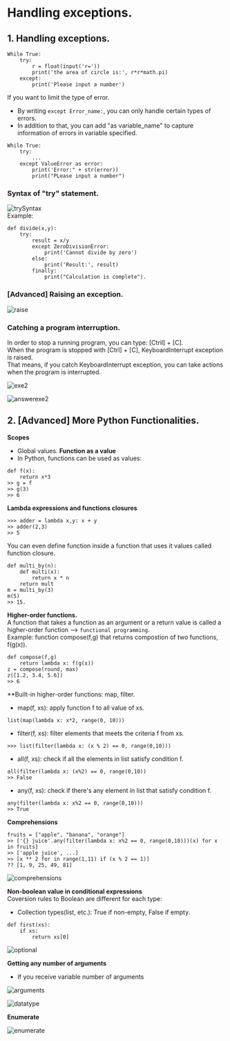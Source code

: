 # Handling exceptions.  
## 1. Handling exceptions.  
```
While True:  
    try:
        r = float(input('r='))
        print('the area of circle is:', r*r*math.pi)
    except:
        print('Please input a number')  
```  
If you want to limit the type of error.  
- By writing `except Error_name:`, you can only handle certain types of errors.  
- In addition to that, you can add "as variable_name" to capture information of errors in variable specified.  
```
While True:  
    try:
        ...
    except ValueError as error:
        print('Error:" + str(error))
        print("PLease input a number")  
```  
### Syntax of "try" statement.  

![trySyntax](trySyntax.png)  
Example:
```
def divide(x,y):
    try:
        result = x/y
        except ZeroDivisionError:
            print('Cannot divide by zero')  
        else:
            print('Result:', result)
        finally:
            print("Calculation is complete").  
```  
### [Advanced] Raising an exception.  
![raise](raise.png)  
### Catching a program interruption.  
In order to stop a running program, you can type: [Ctril] + [C].  
When the program is stopped with [Ctrl] + [C], KeyboardInterrupt exception is raised.  
That means, if you catch KeyboardInterrupt exception, you can take actions when the program is interrupted.  

![exe2](exe2.png)  

![answerexe2](answerexe2.png)  

## **2. [Advanced] More Python Functionalities**.    
**Scopes**  
- Global values.
**Function as a value**  
- In Python, functions can be used as values:  
```
def f(x):
    return x*3
>> g = f
>> g(3)
>> 6
```  
**Lambda expressions and functions closures**  
```
>>> adder = lambda x,y: x + y
>> adder(2,3)
>> 5  
```  
You can even define function inside a function that uses it values called function closure.  
```
def multi_by(n):
    def multi(x):
        return x * n
    return mult
m = multi_by(3)
m(5)
>> 15.
```  
**Higher-order functions.**  
A function that takes a function as an argument or a return value is called a higher-order function --> `functional programming`.  
Example: function compose(f,g) that returns compostion of two functions, f(g(x)).  
```
def compose(f,g)
    return lambda x: f(g(x))
z = compose(round, max)
z([1.2, 3.4, 5.6])
>> 6
```  
**Built-in higher-order functions: map, filter.  
- map(f, xs): apply function f to all value of xs.  
```
list(map(lambda x: x*2, range(0, 10)))
```  
- filter(f, xs): filter elements that meets the criteria f from xs.  
```
>>> list(filter(lambda x: (x % 2) == 0, range(0,10)))
```  
- all(f, xs):  check if all the elements in list satisfy condition f.  
```
all(filter(lambda x: (x%2) == 0, range(0,10))
>> False
```  
- any(f, xs): check if there's any element in list that satisfy condition f.  
```
any(filter(lambda x: x%2 == 0, range(0,10)))
>> True
```  
**Comprehensions**  
```
fruits = ["apple", "banana", "orange"]  
>> ['{} juice'.any(filter(lambda x: x%2 == 0, range(0,10)))(x) for x in fruits]  
>> ['apple juice', ...]  
>> [x ** 2 for in range(1,11) if (x % 2 == 1)]
?? [1, 9, 25, 49, 81]  
```  

![comprehensions](comprehensions.png)  

**Non-boolean value in conditional expressions**  
Coversion rules to Boolean are different for each type:
- Collection types(list, etc.): True if non-empty, False if empty.  
```
def first(xs):
    if xs:
        return xs[0]
```  

![optional](optional.png)  

**Getting any number of arguments**  
- If you receive variable number of arguments  

![arguments](arguments.png)  

![datatype](datatype.png)  

**Enumerate**  

![enumerate](enumerate.png)  













